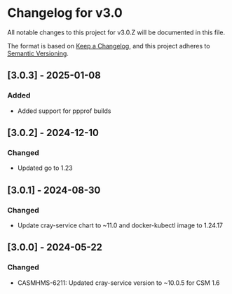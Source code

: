 # Changelog for v3.0

All notable changes to this project for v3.0.Z will be documented in this file.

The format is based on [Keep a Changelog](https://keepachangelog.com/en/1.0.0/),
and this project adheres to [Semantic Versioning](https://semver.org/spec/v2.0.0.html).

## [3.0.3] - 2025-01-08

### Added

- Added support for ppprof builds

## [3.0.2] - 2024-12-10

### Changed

- Updated go to 1.23

## [3.0.1] - 2024-08-30

### Changed

- Update cray-service chart to ~11.0 and docker-kubectl image to 1.24.17

## [3.0.0] - 2024-05-22

### Changed

- CASMHMS-6211: Updated cray-service version to ~10.0.5 for CSM 1.6

